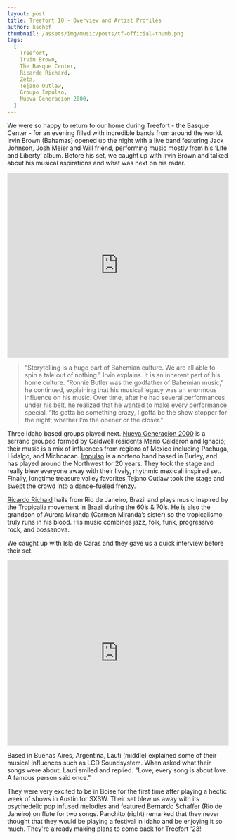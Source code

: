 ```yaml
---
layout: post
title: Treefort 10 - Overview and Artist Profiles
author: kschef
thumbnail: /assets/img/music/posts/tf-official-thumb.png
tags:
  [
    Treefort,
    Irvin Brown,
    The Basque Center,
    Ricardo Richard,
    Zeta,
    Tejano Outlaw,
    Groupo Impulso,
    Nueva Generacion 2000,
  ]
---
```


We were so happy to return to our home during Treefort - the Basque Center - for an evening filled with incredible bands from around the world. Irvin Brown (Bahamas) opened up the night with a live band featuring Jack Johnson, Josh Meier and Will friend, performing music mostly from his ‘Life and Liberty’ album. Before his set, we caught up with Irvin Brown and talked about his musical aspirations and what was next on his radar.

<iframe width="100%" height="420" src="https://www.youtube.com/embed/Dj6JV_6PgYM" title="YouTube video player" frameborder="0" allow="accelerometer; autoplay; clipboard-write; encrypted-media; gyroscope; picture-in-picture" allowfullscreen></iframe>

> “Storytelling is a huge part of Bahemian culture. We are all able to spin a tale out of nothing.” Irvin explains. It is an inherent part of his home culture. “Ronnie Butler was the godfather of Bahemian music,” he continued, explaining that his musical legacy was an enormous influence on his music. Over time, after he had several performances under his belt, he realized that he wanted to make every performance special. “Its gotta be something crazy, I gotta be the show stopper for the night; whether I’m the opener or the closer.”

Three Idaho based groups played next. [Nueva Generacion 2000](https://www.treefortmusicfest.com/performer/nueva-generacion-2000/) is a serrano grouped formed by Caldwell residents Mario Calderon and Ignacio; their music is a mix of influences from regions of Mexico including Pachuga, Hidalgo, and Michoacan. [Impulso](https://www.treefortmusicfest.com/performer/impulso/) is a norteno band based in Burley, and has played around the Northwest for 20 years. They took the stage and really blew everyone away with their lively, rhythmic mexicali inspired set. Finally, longtime treasure valley favorites Tejano Outlaw took the stage and swept the crowd into a dance-fueled frenzy.

[Ricardo Richaid](https://www.treefortmusicfest.com/performer/ricardo-richaid/) hails from Rio de Janeiro, Brazil and plays music inspired by the Tropicalia movement in Brazil during the 60’s & 70’s. He is also the grandson of Aurora Miranda (Carmen Miranda’s sister) so the tropicalismo truly runs in his blood. His music combines jazz, folk, funk, progressive rock, and bossanova.

We caught up with Isla de Caras and they gave us a quick interview before their set.

<iframe width="100%" height="420" src="https://www.youtube.com/embed/SLmX7NHCmrs" title="YouTube video player" frameborder="0" allow="accelerometer; autoplay; clipboard-write; encrypted-media; gyroscope; picture-in-picture" allowfullscreen></iframe>

Based in Buenas Aires, Argentina, Lauti (middle) explained some of their musical influences such as LCD Soundsystem. When asked what their songs were about, Lauti smiled and replied. "Love; every song is about love. A famous person said once."

They were very excited to be in Boise for the first time after playing a hectic week of shows in Austin for SXSW. Their set blew us away with its psychedelic pop infused melodies and featured Bernardo Schaffer (Rio de Janeiro) on flute for two songs. Panchito (right) remarked that they never thought that they would be playing a festival in Idaho and be enjoying it so much. They're already making plans to come back for Treefort '23!
